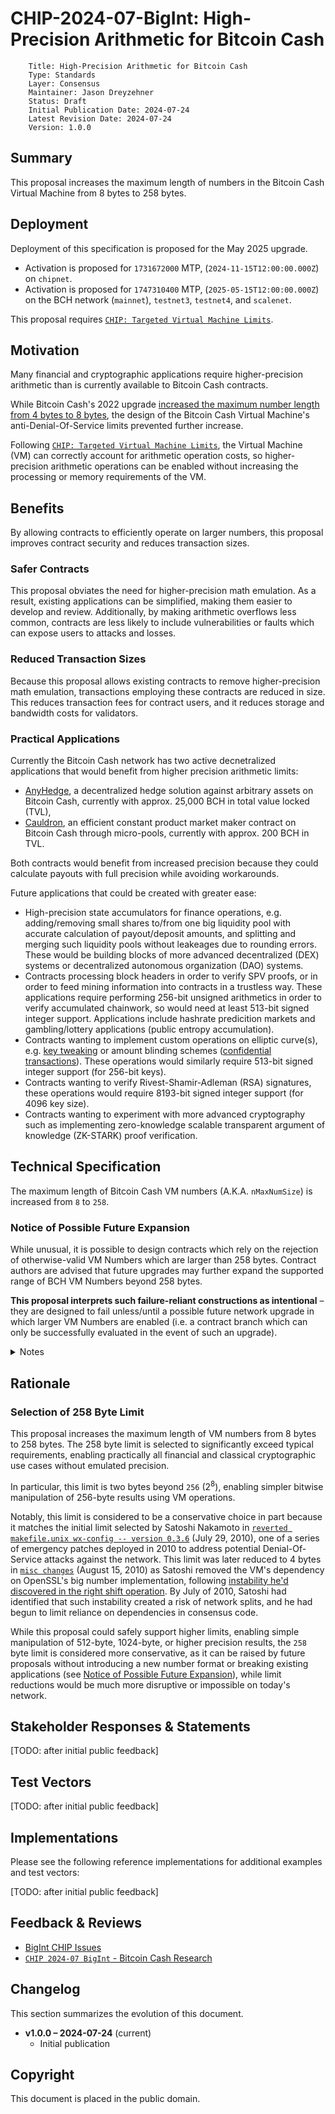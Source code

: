 # CHIP-2024-07-BigInt: High-Precision Arithmetic for Bitcoin Cash

        Title: High-Precision Arithmetic for Bitcoin Cash
        Type: Standards
        Layer: Consensus
        Maintainer: Jason Dreyzehner
        Status: Draft
        Initial Publication Date: 2024-07-24
        Latest Revision Date: 2024-07-24
        Version: 1.0.0

## Summary

This proposal increases the maximum length of numbers in the Bitcoin Cash Virtual Machine from 8 bytes to 258 bytes.

## Deployment

Deployment of this specification is proposed for the May 2025 upgrade.

- Activation is proposed for `1731672000` MTP, (`2024-11-15T12:00:00.000Z`) on `chipnet`.
- Activation is proposed for `1747310400` MTP, (`2025-05-15T12:00:00.000Z`) on the BCH network (`mainnet`), `testnet3`, `testnet4`, and `scalenet`.

This proposal requires [`CHIP: Targeted Virtual Machine Limits`](https://github.com/bitjson/bch-vm-limits).

## Motivation

Many financial and cryptographic applications require higher-precision arithmetic than is currently available to Bitcoin Cash contracts.

While Bitcoin Cash's 2022 upgrade [increased the maximum number length from 4 bytes to 8 bytes](https://gitlab.com/GeneralProtocols/research/chips/-/blob/master/CHIP-2021-02-Bigger-Script-Integers.md), the design of the Bitcoin Cash Virtual Machine's anti-Denial-Of-Service limits prevented further increase.

Following [`CHIP: Targeted Virtual Machine Limits`](https://github.com/bitjson/bch-vm-limits), the Virtual Machine (VM) can correctly account for arithmetic operation costs, so higher-precision arithmetic operations can be enabled without increasing the processing or memory requirements of the VM.

## Benefits

By allowing contracts to efficiently operate on larger numbers, this proposal improves contract security and reduces transaction sizes.

### Safer Contracts

This proposal obviates the need for higher-precision math emulation. As a result, existing applications can be simplified, making them easier to develop and review. Additionally, by making arithmetic overflows less common, contracts are less likely to include vulnerabilities or faults which can expose users to attacks and losses.

### Reduced Transaction Sizes

Because this proposal allows existing contracts to remove higher-precision math emulation, transactions employing these contracts are reduced in size. This reduces transaction fees for contract users, and it reduces storage and bandwidth costs for validators.

### Practical Applications

Currently the Bitcoin Cash network has two active decnetralized applications that would benefit from higher precision arithmetic limits:

- [AnyHedge](https://gitlab.com/GeneralProtocols/anyhedge), a decentralized hedge solution against arbitrary assets on Bitcoin Cash, currently with approx. 25,000 BCH in total value locked (TVL),
- [Cauldron](https://gitlab.com/riftenlabs/cauldron-whitepaper), an efficient constant product market maker contract on Bitcoin Cash through micro-pools, currently with approx. 200 BCH in TVL.

Both contracts would benefit from increased precision because they could calculate payouts with full precision while avoiding workarounds.

Future applications that could be created with greater ease:

- High-precision state accumulators for finance operations, e.g. adding/removing small shares to/from one big liquidity pool with accurate calculation of payout/deposit amounts, and splitting and merging such liquidity pools without leakeages due to rounding errors. These would be building blocks of more advanced decentralized (DEX) systems or decentralized autonomous organization (DAO) systems.
- Contracts processing block headers in order to verify SPV proofs, or in order to feed mining information into contracts in a trustless way. These applications require performing 256-bit unsigned arithmetics in order to verify accumulated chainwork, so would need at least 513-bit signed integer support. Applications include hashrate predicition markets and gambling/lottery applications (public entropy accumulation).
- Contracts wanting to implement custom operations on elliptic curve(s), e.g. [key tweaking](https://bitcoin.stackexchange.com/questions/110402/how-to-tweak-a-public-key-for-taproot) or amount blinding schemes ([confidential transactions](https://elementsproject.org/features/confidential-transactions)). These operations would similarly require 513-bit signed integer support (for 256-bit keys).
- Contracts wanting to verify Rivest-Shamir-Adleman (RSA) signatures, these operations would require 8193-bit signed integer support (for 4096 key size).
- Contracts wanting to experiment with more advanced cryptography such as implementing zero-knowledge scalable transparent argument of knowledge (ZK-STARK) proof verification.

## Technical Specification

The maximum length of Bitcoin Cash VM numbers (A.K.A. `nMaxNumSize`) is increased from `8` to `258`.

### Notice of Possible Future Expansion

While unusual, it is possible to design contracts which rely on the rejection of otherwise-valid VM Numbers which are larger than 258 bytes. Contract authors are advised that future upgrades may further expand the supported range of BCH VM Numbers beyond 258 bytes.

**This proposal interprets such failure-reliant constructions as intentional** – they are designed to fail unless/until a possible future network upgrade in which larger VM Numbers are enabled (i.e. a contract branch which can only be successfully evaluated in the event of such an upgrade).

<details>

<summary>Notes</summary>

As always, the security of a contract is the responsibility of the entity locking funds in that contract; funds can always be locked in insecure contracts (e.g. `OP_DROP OP_1`). This notice is provided to warn contract authors and explicitly codify a network policy: the possible existence of poorly-designed contracts will not preclude future upgrades from further expanding the range of VM Numbers.

To ensure a contract will always fail when arithmetic results overflow or underflow 258-byte VM Numbers (in the rare case that such a behavior is desirable), that behavior must be either 1) explicitly validated or 2) introduced to the contract prior to the activation of any future upgrade which expands the range of VM Numbers.

This notice also appeared in [CHIP-2021-03: Bigger Script Integers](https://gitlab.com/GeneralProtocols/research/chips/-/blob/master/CHIP-2021-02-Bigger-Script-Integers.md#notice-of-possible-future-expansion).

</details>

## Rationale

### Selection of 258 Byte Limit

This proposal increases the maximum length of VM numbers from 8 bytes to 258 bytes. The 258 byte limit is selected to significantly exceed typical requirements, enabling practically all financial and classical cryptographic use cases without emulated precision.

In particular, this limit is two bytes beyond `256` (2<sup>8</sup>), enabling simpler bitwise manipulation of 256-byte results using VM operations.

Notably, this limit is considered to be a conservative choice in part because it matches the initial limit selected by Satoshi Nakamoto in [`reverted makefile.unix wx-config -- version 0.3.6`](https://gitlab.com/bitcoin-cash-node/bitcoin-cash-node/-/commit/757f0769d8360ea043f469f3a35f6ec204740446)
(July 29, 2010), one of a series of emergency patches deployed in 2010 to address potential Denial-Of-Service attacks against the network. This limit was later reduced to 4 bytes in [`misc changes`](https://gitlab.com/bitcoin-cash-node/bitcoin-cash-node/-/commit/4bd188c4383d6e614e18f79dc337fbabe8464c8) (August 15, 2010) as Satoshi removed the VM's dependency on OpenSSL's big number implementation, following [instability he'd discovered in the right shift operation](https://gitlab.com/bitcoin-cash-node/bitcoin-cash-node/-/commit/c4319e678f693d5fbc49bd357ded1c8f951476e9). By July of 2010, Satoshi had identified that such instability created a risk of network splits, and he had begun to limit reliance on dependencies in consensus code.

While this proposal could safely support higher limits, enabling simple manipulation of 512-byte, 1024-byte, or higher precision results, the `258` byte limit is considered more conservative, as it can be raised by future proposals without introducing a new number format or breaking existing applications (see [Notice of Possible Future Expansion](#notice-of-possible-future-expansion)), while limit reductions would be much more disruptive or impossible on today's network.

## Stakeholder Responses & Statements

[TODO: after initial public feedback]

## Test Vectors

[TODO: after initial public feedback]

## Implementations

Please see the following reference implementations for additional examples and test vectors:

[TODO: after initial public feedback]

## Feedback & Reviews

- [BigInt CHIP Issues](https://github.com/bitjson/bch-bigint/issues)
- [`CHIP 2024-07 BigInt` - Bitcoin Cash Research](https://bitcoincashresearch.org/t/chip-2024-07-bigint-high-precision-arithmetic-for-bitcoin-cash/1356)

## Changelog

This section summarizes the evolution of this document.

- **v1.0.0 – 2024-07-24** (current)
  - Initial publication

## Copyright

This document is placed in the public domain.
